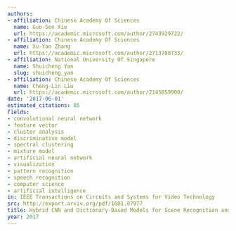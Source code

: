 ```yaml
---
authors:
- affiliation: Chinese Academy Of Sciences
  name: Guo-Sen Xie
  url: https://academic.microsoft.com/author/2743929722/
- affiliation: Chinese Academy Of Sciences
  name: Xu-Yao Zhang
  url: https://academic.microsoft.com/author/2713788733/
- affiliation: National University Of Singapore
  name: Shuicheng Yan
  slug: shuicheng_yan
- affiliation: Chinese Academy Of Sciences
  name: Cheng-Lin Liu
  url: https://academic.microsoft.com/author/2145859900/
date: '2017-06-01'
estimated_citations: 85
fields:
- convolutional neural network
- feature vector
- cluster analysis
- discriminative model
- spectral clustering
- mixture model
- artificial neural network
- visualization
- pattern recognition
- speech recognition
- computer science
- artificial intelligence
in: IEEE Transactions on Circuits and Systems for Video Technology
src: http://export.arxiv.org/pdf/1601.07977
title: Hybrid CNN and Dictionary-Based Models for Scene Recognition and Domain Adaptation
year: 2017
---
```

